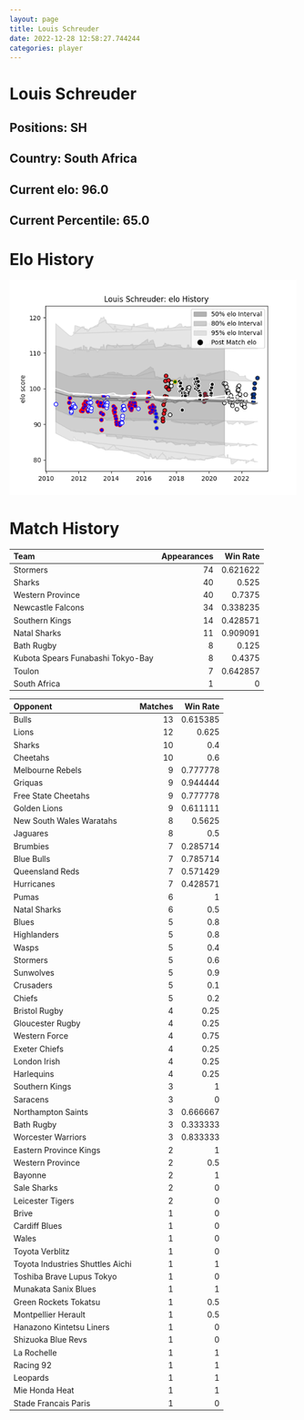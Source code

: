 ```yaml
---  
layout: page  
title: Louis Schreuder  
date: 2022-12-28 12:58:27.744244  
categories: player  
---
```

# Louis Schreuder

## Positions: SH

## Country: South Africa

## Current elo: 96.0

## Current Percentile: 65.0

# Elo History


![elo history](history_LouisSchreuder.png)
# Match History


| Team                              |   Appearances |   Win Rate |
|:----------------------------------|--------------:|-----------:|
| Stormers                          |            74 |   0.621622 |
| Sharks                            |            40 |   0.525    |
| Western Province                  |            40 |   0.7375   |
| Newcastle Falcons                 |            34 |   0.338235 |
| Southern Kings                    |            14 |   0.428571 |
| Natal Sharks                      |            11 |   0.909091 |
| Bath Rugby                        |             8 |   0.125    |
| Kubota Spears Funabashi Tokyo-Bay |             8 |   0.4375   |
| Toulon                            |             7 |   0.642857 |
| South Africa                      |             1 |   0        |

| Opponent                         |   Matches |   Win Rate |
|:---------------------------------|----------:|-----------:|
| Bulls                            |        13 |   0.615385 |
| Lions                            |        12 |   0.625    |
| Sharks                           |        10 |   0.4      |
| Cheetahs                         |        10 |   0.6      |
| Melbourne Rebels                 |         9 |   0.777778 |
| Griquas                          |         9 |   0.944444 |
| Free State Cheetahs              |         9 |   0.777778 |
| Golden Lions                     |         9 |   0.611111 |
| New South Wales Waratahs         |         8 |   0.5625   |
| Jaguares                         |         8 |   0.5      |
| Brumbies                         |         7 |   0.285714 |
| Blue Bulls                       |         7 |   0.785714 |
| Queensland Reds                  |         7 |   0.571429 |
| Hurricanes                       |         7 |   0.428571 |
| Pumas                            |         6 |   1        |
| Natal Sharks                     |         6 |   0.5      |
| Blues                            |         5 |   0.8      |
| Highlanders                      |         5 |   0.8      |
| Wasps                            |         5 |   0.4      |
| Stormers                         |         5 |   0.6      |
| Sunwolves                        |         5 |   0.9      |
| Crusaders                        |         5 |   0.1      |
| Chiefs                           |         5 |   0.2      |
| Bristol Rugby                    |         4 |   0.25     |
| Gloucester Rugby                 |         4 |   0.25     |
| Western Force                    |         4 |   0.75     |
| Exeter Chiefs                    |         4 |   0.25     |
| London Irish                     |         4 |   0.25     |
| Harlequins                       |         4 |   0.25     |
| Southern Kings                   |         3 |   1        |
| Saracens                         |         3 |   0        |
| Northampton Saints               |         3 |   0.666667 |
| Bath Rugby                       |         3 |   0.333333 |
| Worcester Warriors               |         3 |   0.833333 |
| Eastern Province Kings           |         2 |   1        |
| Western Province                 |         2 |   0.5      |
| Bayonne                          |         2 |   1        |
| Sale Sharks                      |         2 |   0        |
| Leicester Tigers                 |         2 |   0        |
| Brive                            |         1 |   0        |
| Cardiff Blues                    |         1 |   0        |
| Wales                            |         1 |   0        |
| Toyota Verblitz                  |         1 |   0        |
| Toyota Industries Shuttles Aichi |         1 |   1        |
| Toshiba Brave Lupus Tokyo        |         1 |   0        |
| Munakata Sanix Blues             |         1 |   1        |
| Green Rockets Tokatsu            |         1 |   0.5      |
| Montpellier Herault              |         1 |   0.5      |
| Hanazono Kintetsu Liners         |         1 |   0        |
| Shizuoka Blue Revs               |         1 |   0        |
| La Rochelle                      |         1 |   1        |
| Racing 92                        |         1 |   1        |
| Leopards                         |         1 |   1        |
| Mie Honda Heat                   |         1 |   1        |
| Stade Francais Paris             |         1 |   0        |